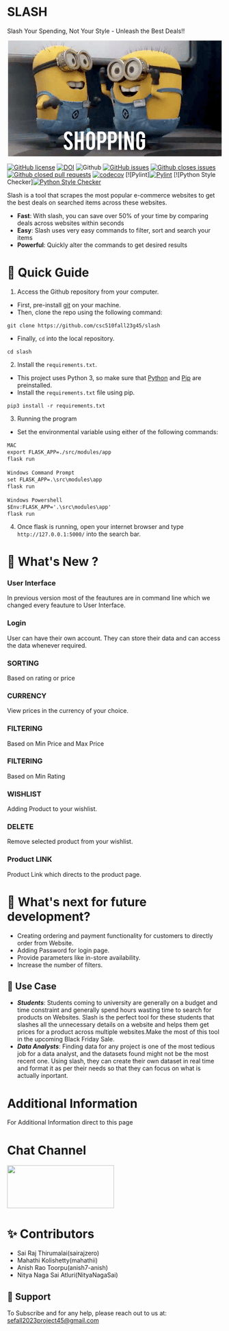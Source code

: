 # SLASH
Slash Your Spending, Not Your Style - Unleash the Best Deals!!

<p align="center"><img width="500" src="./assets/Shop.gif"></p>

[![GitHub license](https://img.shields.io/github/license/TommasU/slash)](https://github.com/csc510fall23g45/slash/blob/main/LICENSE)
[![DOI](https://zenodo.org/badge/DOI/10.5281/zenodo.5739350.svg)](https://doi.org/10.5281/zenodo.5739350)
![Github](https://img.shields.io/badge/language-python-red.svg)
[![GitHub issues](https://img.shields.io/github/issues/TommasU/slash)](https://github.com/csc510fall23g45/slash/issues)
[![Github closes issues](https://img.shields.io/github/issues-closed-raw/TommasU/slash)](https://github.com/csc510fall23g45/slash/issues?q=is%3Aissue+is%3Aclosed)
[![Github closed pull requests](https://img.shields.io/github/issues-pr-closed/SEProjGrp5/slash)](https://github.com/csc510fall23g45/slash/pulls?q=is%3Apr+is%3Aclosed)
[![codecov](https://codecov.io/gh/csc510fall23g45/slash/graph/badge.svg?token=ZE1S4ZLJYZ)](https://codecov.io/gh/csc510fall23g45/slash)
[![Pylint][![Pylint](https://github.com/csc510fall23g45/slash/actions/workflows/pylint.yml/badge.svg)](https://github.com/csc510fall23g45/slash/actions/workflows/pylint.yml)
[![Python Style Checker][![Python Style Checker](https://github.com/csc510fall23g45/slash/actions/workflows/style_checker.yml/badge.svg)](https://github.com/csc510fall23g45/slash/actions/workflows/style_checker.yml)

Slash is a tool that scrapes the most popular e-commerce websites to get the best deals on searched items across these websites. 
- **Fast**: With slash, you can save over 50% of your time by comparing deals across websites within seconds
- **Easy**: Slash uses very easy commands to filter, sort and search your items
- **Powerful**: Quickly alter the commands to get desired results

# :rocket: Quick Guide

1. Access the Github repository from your computer. 
 - First, pre-install [git](https://git-scm.com/) on  your machine. 
 - Then, clone the repo using the following command:
 ```
 git clone https://github.com/csc510fall23g45/slash
 ```
 * Finally, ```cd``` into the local repository.
```
cd slash
```
2. Install the ```requirements.txt```. 
- This project uses Python 3, so make sure that [Python](https://www.python.org/downloads/) and [Pip](https://pip.pypa.io/en/stable/installation/) are preinstalled.
- Install the ```requirements.txt``` file using pip.
```
pip3 install -r requirements.txt
```
3. Running the program

- Set the environmental variable using either of the following commands:
 ```
MAC
export FLASK_APP=./src/modules/app
flask run

Windows Command Prompt
set FLASK_APP=.\src\modules\app 
flask run

Windows Powershell
$Env:FLASK_APP='.\src\modules\app'
flask run
```

4. Once flask is running, open your internet browser and type ```http://127.0.0.1:5000/``` into the search bar.

<p>
 
# :dizzy: What's New ?

### User Interface
<p> In previous version most of the feautures are in command line which we changed every feauture to User Interface. </p>

### Login
<p> User can have their own account. They can store their data and can access the data whenever required. </p>

### SORTING
<p> Based on rating or price </p>

### CURRENCY
<p> View prices in the currency of your choice. </p>

### FILTERING
<p> Based on Min Price and Max Price</p>

### FILTERING
<p> Based on Min Rating</p>

### WISHLIST
<p> Adding Product to your wishlist.</p>

### DELETE
<p>Remove selected product from your wishlist.</p>

### Product LINK
<p> Product Link which directs to the product page.</p>


# :muscle: What's next for future development?

- Creating ordering and payment functionality for customers to directly order from Website.
- Adding Password for login page.
- Provide parameters like in-store availability.
- Increase the number of filters. 


:thought_balloon: Use Case
---
* ***Students***: Students coming to university are generally on a budget and time constraint and generally spend hours wasting time to search for products on Websites. Slash is the perfect tool for these students that slashes all the unnecessary details on a website and helps them get prices for a product across multiple websites.Make the most of this tool in the upcoming Black Friday Sale.
* ***Data Analysts***: Finding data for any project is one of the most tedious job for a data analyst, and the datasets found might not be the most recent one. Using slash, they can create their own dataset in real time and format it as per their needs so that they can focus on what is actually inportant.
  
# Additional Information
<p> For Additional Information direct to this page </p>

# Chat Channel

<code><a href="https://discord.gg/Ns8zxEUu" target="_blank"><img height="100" width="250" src="https://user-images.githubusercontent.com/42767118/135394825-26dee6db-7a64-4e3f-902a-1e35abd4cf0c.png"></a></code>

# :sparkles: Contributors

- Sai Raj Thirumalai(sairajzero)
- Mahathi Kolishetty(mahathii)
- Anish Rao Toorpu(anish7-anish)
- Nitya Naga Sai Atluri(NityaNagaSai)

## :email: Support
To Subscribe and for any help, please reach out to us at: sefall2023project45@gmail.com
